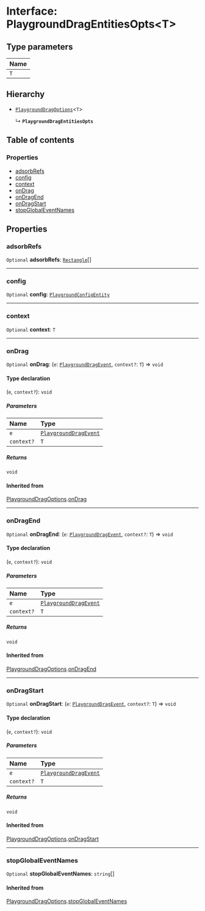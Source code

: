 # Interface: PlaygroundDragEntitiesOpts\<T>

## Type parameters

| Name |
| :------ |
| `T` |

## Hierarchy

* [`PlaygroundDragOptions`](/auto-docs/free-layout-editor/interfaces/PlaygroundDragOptions.md)<`T`>

  ↳ **`PlaygroundDragEntitiesOpts`**

## Table of contents

### Properties

* [adsorbRefs](/auto-docs/free-layout-editor/interfaces/PlaygroundDragEntitiesOpts.md#adsorbrefs)
* [config](/auto-docs/free-layout-editor/interfaces/PlaygroundDragEntitiesOpts.md#config)
* [context](/auto-docs/free-layout-editor/interfaces/PlaygroundDragEntitiesOpts.md#context)
* [onDrag](/auto-docs/free-layout-editor/interfaces/PlaygroundDragEntitiesOpts.md#ondrag)
* [onDragEnd](/auto-docs/free-layout-editor/interfaces/PlaygroundDragEntitiesOpts.md#ondragend)
* [onDragStart](/auto-docs/free-layout-editor/interfaces/PlaygroundDragEntitiesOpts.md#ondragstart)
* [stopGlobalEventNames](/auto-docs/free-layout-editor/interfaces/PlaygroundDragEntitiesOpts.md#stopglobaleventnames)

## Properties

### adsorbRefs

`Optional` **adsorbRefs**: [`Rectangle`](/auto-docs/free-layout-editor/classes/Rectangle-1.md)\[]

***

### config

`Optional` **config**: [`PlaygroundConfigEntity`](/auto-docs/free-layout-editor/classes/PlaygroundConfigEntity.md)

***

### context

`Optional` **context**: `T`

***

### onDrag

`Optional` **onDrag**: (`e`: [`PlaygroundDragEvent`](/auto-docs/free-layout-editor/interfaces/PlaygroundDragEvent.md), `context?`: `T`) => `void`

#### Type declaration

(`e`, `context?`): `void`

##### Parameters

| Name | Type |
| :------ | :------ |
| `e` | [`PlaygroundDragEvent`](/auto-docs/free-layout-editor/interfaces/PlaygroundDragEvent.md) |
| `context?` | `T` |

##### Returns

`void`

#### Inherited from

[PlaygroundDragOptions](/auto-docs/free-layout-editor/interfaces/PlaygroundDragOptions.md).[onDrag](/auto-docs/free-layout-editor/interfaces/PlaygroundDragOptions.md#ondrag)

***

### onDragEnd

`Optional` **onDragEnd**: (`e`: [`PlaygroundDragEvent`](/auto-docs/free-layout-editor/interfaces/PlaygroundDragEvent.md), `context?`: `T`) => `void`

#### Type declaration

(`e`, `context?`): `void`

##### Parameters

| Name | Type |
| :------ | :------ |
| `e` | [`PlaygroundDragEvent`](/auto-docs/free-layout-editor/interfaces/PlaygroundDragEvent.md) |
| `context?` | `T` |

##### Returns

`void`

#### Inherited from

[PlaygroundDragOptions](/auto-docs/free-layout-editor/interfaces/PlaygroundDragOptions.md).[onDragEnd](/auto-docs/free-layout-editor/interfaces/PlaygroundDragOptions.md#ondragend)

***

### onDragStart

`Optional` **onDragStart**: (`e`: [`PlaygroundDragEvent`](/auto-docs/free-layout-editor/interfaces/PlaygroundDragEvent.md), `context?`: `T`) => `void`

#### Type declaration

(`e`, `context?`): `void`

##### Parameters

| Name | Type |
| :------ | :------ |
| `e` | [`PlaygroundDragEvent`](/auto-docs/free-layout-editor/interfaces/PlaygroundDragEvent.md) |
| `context?` | `T` |

##### Returns

`void`

#### Inherited from

[PlaygroundDragOptions](/auto-docs/free-layout-editor/interfaces/PlaygroundDragOptions.md).[onDragStart](/auto-docs/free-layout-editor/interfaces/PlaygroundDragOptions.md#ondragstart)

***

### stopGlobalEventNames

`Optional` **stopGlobalEventNames**: `string`\[]

#### Inherited from

[PlaygroundDragOptions](/auto-docs/free-layout-editor/interfaces/PlaygroundDragOptions.md).[stopGlobalEventNames](/auto-docs/free-layout-editor/interfaces/PlaygroundDragOptions.md#stopglobaleventnames)
